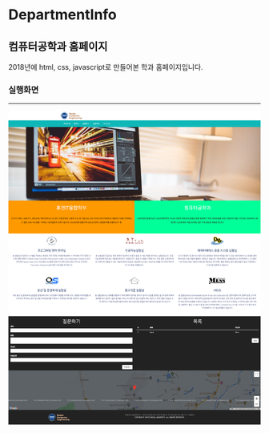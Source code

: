 # DepartmentInfo

## 컴퓨터공학과 홈페이지

2018년에 html, css, javascript로 만들어본 학과 홈페이지입니다. 

### 실행화면
---
<img src="/img/screen_capture.png" width="700" heigth="370">